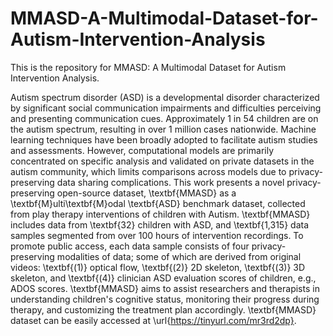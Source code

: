 # MMASD-A-Multimodal-Dataset-for-Autism-Intervention-Analysis
This is the repository for MMASD: A Multimodal Dataset for Autism Intervention Analysis.

Autism spectrum disorder (ASD) is a developmental disorder characterized by significant social communication impairments and difficulties perceiving and presenting communication cues. Approximately 1 in 54 children are on the autism spectrum, resulting in over 1 million cases nationwide. 
Machine learning techniques have been broadly adopted to facilitate autism studies and assessments. 
However, computational models are primarily concentrated on specific analysis and validated on private datasets in the autism community, which limits comparisons across models due to privacy-preserving data sharing complications.
This work presents a novel privacy-preserving open-source dataset, \textbf{MMASD} as a \textbf{M}ulti\textbf{M}odal \textbf{ASD} benchmark dataset, collected from play therapy interventions of children with Autism. 
\textbf{MMASD} includes data from \textbf{32} children with ASD, and \textbf{1,315} data samples segmented from over 100 hours of intervention recordings. 
To promote public access, each data sample consists of four privacy-preserving modalities of data; some of which are derived from original videos: \textbf{(1)} optical flow, \textbf{(2)} 2D skeleton, \textbf{(3)} 3D skeleton, and \textbf{(4)} clinician ASD evaluation scores of children, e.g., ADOS scores. 
\textbf{MMASD} aims to assist researchers and therapists in understanding children's cognitive status, monitoring their progress during therapy, and customizing the treatment plan accordingly. 
\textbf{MMASD} dataset can be easily accessed at \url{https://tinyurl.com/mr3rd2dp}.
